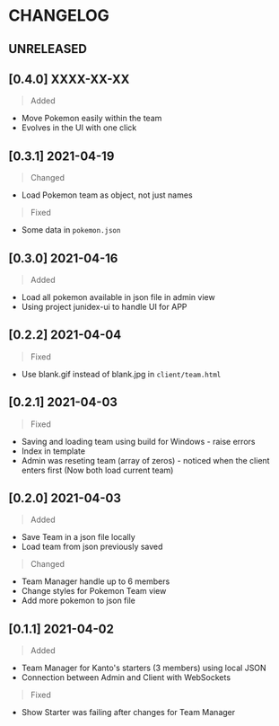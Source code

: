 # CHANGELOG

## UNRELEASED

## [0.4.0] XXXX-XX-XX
> Added
- Move Pokemon easily within the team
- Evolves in the UI with one click

## [0.3.1] 2021-04-19
> Changed
- Load Pokemon team as object, not just names

> Fixed
- Some data in `pokemon.json`

## [0.3.0] 2021-04-16
> Added
- Load all pokemon available in json file in admin view
- Using project junidex-ui to handle UI for APP

## [0.2.2] 2021-04-04
> Fixed
- Use blank.gif instead of blank.jpg in `client/team.html`

## [0.2.1] 2021-04-03
> Fixed
- Saving and loading team using build for Windows - raise errors
- Index in template
- Admin was reseting team (array of zeros) - noticed when the client enters first (Now both load current team)

## [0.2.0] 2021-04-03
> Added
- Save Team in a json file locally
- Load team from json previously saved

> Changed
- Team Manager handle up to 6 members
- Change styles for Pokemon Team view
- Add more pokemon to json file

## [0.1.1] 2021-04-02
> Added
- Team Manager for Kanto's starters (3 members) using local JSON
- Connection between Admin and Client with WebSockets

> Fixed
- Show Starter was failing after changes for Team Manager
